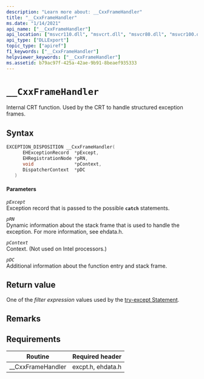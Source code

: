 ```yaml
---
description: "Learn more about: __CxxFrameHandler"
title: "__CxxFrameHandler"
ms.date: "1/14/2021"
api_name: ["__CxxFrameHandler"]
api_location: ["msvcr110.dll", "msvcrt.dll", "msvcr80.dll", "msvcr100.dll", "msvcr110_clr0400.dll", "msvcr90.dll", "msvcr120.dll", "api-ms-win-crt-private-l1-1-0.dll"]
api_type: ["DLLExport"]
topic_type: ["apiref"]
f1_keywords: ["__CxxFrameHandler"]
helpviewer_keywords: ["__CxxFrameHandler"]
ms.assetid: b79ac97f-425a-42ae-9b91-8beaef935333
---
```

# `__CxxFrameHandler`

Internal CRT function. Used by the CRT to handle structured exception frames.

## Syntax

```cpp
EXCEPTION_DISPOSITION __CxxFrameHandler(
      EHExceptionRecord  *pExcept,
      EHRegistrationNode *pRN,
      void               *pContext,
      DispatcherContext  *pDC
   )
```

#### Parameters

*`pExcept`*\
Exception record that is passed to the possible **`catch`** statements.

*`pRN`*\
Dynamic information about the stack frame that is used to handle the exception. For more information, see ehdata.h.

*`pContext`*\
Context. (Not used on Intel processors.)

*`pDC`*\
Additional information about the function entry and stack frame.

## Return value

One of the *filter expression* values used by the [try-except Statement](../cpp/try-except-statement.md).

## Remarks

## Requirements

|Routine|Required header|
|-------------|---------------------|
|__CxxFrameHandler|excpt.h, ehdata.h|
